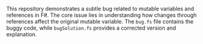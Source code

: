 This repository demonstrates a subtle bug related to mutable variables and references in F#.  The core issue lies in understanding how changes through references affect the original mutable variable. The `bug.fs` file contains the buggy code, while `bugSolution.fs` provides a corrected version and explanation.